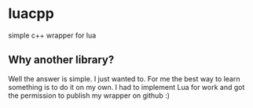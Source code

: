 # luacpp
simple c++ wrapper for lua
## Why another library?
Well the answer is simple. I just wanted to. For me the best way to learn something is to do it on my own. I had to implement Lua for work and got the permission to publish my wrapper on github :)
